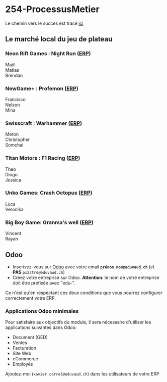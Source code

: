 # 254-ProcessusMetier

Le chemin vers le succès est tracé [ici](https://roadmap.sh/r/embed?id=67c07477580201fc7743a886)

## Le marché local du jeu de plateau
### Neon Rift Games : Night Run ([ERP](https://edu-neonriftgames.odoo.com/odoo))  
Maël  
Matias  
Brendan  
### NewGame+ : Profemon ([ERP](https://edu-newgameplus.odoo.com/odoo))  
Francisco  
Nelson  
Mina  
### Swisscraft : Warhammer ([ERP](https://edu-swisscraft.odoo.com/odoo))  
Meron  
Christopher  
Somchai  
### Titan Motors : F1 Racing ([ERP](https://edu-titanmotors.odoo.com/odoo))  
Theo  
Diogo  
Jessica  
### Unko Games: Crash Octopus ([ERP](https://edu-unkogames.odoo.com/odoo))  
Luca  
Veronika  
### Big Boy Game: Granma's well ([ERP](https://edu-bigboygames.odoo.com/odoo))  
Vincent  
Rayan  

## Odoo

- Inscrivez-vous sur [Odoo](https://www.odoo.com/fr_FR) avec votre email **`prénom.nom@eduvaud.ch`** (et **PAS** `px23trd@eduvaud.ch`)
- Créez votre entreprise sur Odoo. **Attention**: le nom de votre entreprise doit être préfixée avec "edu-".

Ce n'est qu'en respectant ces deux conditions que vous pourrez configurer correctement votre ERP.

### Applications Odoo minimales

Pour satisfaire aux objectifs du module, il sera nécessaire d'utiliser les applications suivantes dans Odoo:

- Document (GED)
- Ventes
- Facturation
- Site Web
- eCommerce
- Employés

Ajoutez-moi (`xavier.carrel@eduvaud.ch`) dans les utilisateurs de votre ERP
